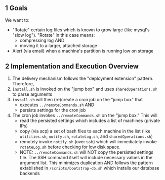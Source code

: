 
## 1 Goals

We want to:
- "Rotate" certain log files which is known to grow large (like mysql's "slow log"). "Rotate" in this case means:
   * compressing log AND
   * moving it to a larger, attached storage
- Alert (via email) when a machine's partition is running low on storage

## 2 Implementation and Execution Overview

1. The delivery mechanism follows the "deployment extension" pattern. Therefore,
1. `install.sh` is invoked on the "jump box" and uses `sharedOperations.sh` to parse arguments
1. `install.sh` will then (re)create a cron job on the "jump box" that
   * executes `../remoteCommands.sh` AND
   * persists settings for the cron job
1. The cron job invokes `../remoteCommands.sh` on the "jump box." This will:
   * read the persisted settings which includes a list of machines (private IPs)
   * copy (via scp) a set of bash files to each machine in the list (like `utilities.sh`, `notify.sh`, `rotateLog.sh`, and `sharedOperations.sh`)
   * remotely invoke `notify.sh` (over ssh) which will immediately invoke `rotateLog.sh` before checking for low disk space.
   * NOTE: `../remoteCommands.sh` will NOT copy the persisted settings file. The SSH command itself will include necessary values in the argument list. This minimizes duplication AND follows the pattern extablished in `/scripts/bootstrap-db.sh` which installs our database backends
